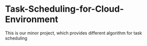 # Task-Scheduling-for-Cloud-Environment
This is our minor project, which provides different algorithm for task scheduling
